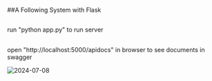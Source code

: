 ##A Following System with Flask
##
run "python app.py" to run server
##
open "http://localhost:5000/apidocs" in browser to see documents in swagger


![2024-07-08](https://github.com/mostafavi82/diginext_backend_task/assets/118309983/4410cc3f-3bdd-49d5-b87b-089598c7a9b4)

